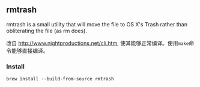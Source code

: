 ## rmtrash

rmtrash is a small utility that will move the file to OS X's Trash rather than obliterating the file (as rm does).


改自 http://www.nightproductions.net/cli.htm, 使其能够正常编译。使用`make`命令能够直接编译。


### Install

```shell
brew install --build-from-source rmtrash
```

